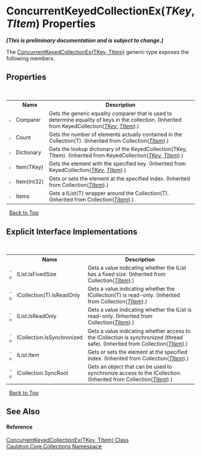 # ConcurrentKeyedCollectionEx(*TKey*, *TItem*) Properties
 _**\[This is preliminary documentation and is subject to change.\]**_

The <a href="T_Cauldron_Core_Collections_ConcurrentKeyedCollectionEx_2">ConcurrentKeyedCollectionEx(TKey, TItem)</a> generic type exposes the following members.


## Properties
&nbsp;<table><tr><th></th><th>Name</th><th>Description</th></tr><tr><td>![Public property](media/pubproperty.gif "Public property")</td><td>Comparer</td><td>
Gets the generic equality comparer that is used to determine equality of keys in the collection.
 (Inherited from KeyedCollection(<a href="T_Cauldron_Core_Collections_ConcurrentKeyedCollectionEx_2">*TKey*</a>, <a href="T_Cauldron_Core_Collections_ConcurrentKeyedCollectionEx_2">*TItem*</a>).)</td></tr><tr><td>![Public property](media/pubproperty.gif "Public property")</td><td>Count</td><td>
Gets the number of elements actually contained in the Collection(T).
 (Inherited from Collection(<a href="T_Cauldron_Core_Collections_ConcurrentKeyedCollectionEx_2">*TItem*</a>).)</td></tr><tr><td>![Protected property](media/protproperty.gif "Protected property")</td><td>Dictionary</td><td>
Gets the lookup dictionary of the KeyedCollection(TKey, TItem).
 (Inherited from KeyedCollection(<a href="T_Cauldron_Core_Collections_ConcurrentKeyedCollectionEx_2">*TKey*</a>, <a href="T_Cauldron_Core_Collections_ConcurrentKeyedCollectionEx_2">*TItem*</a>).)</td></tr><tr><td>![Public property](media/pubproperty.gif "Public property")</td><td>Item(TKey)</td><td>
Gets the element with the specified key.
 (Inherited from KeyedCollection(<a href="T_Cauldron_Core_Collections_ConcurrentKeyedCollectionEx_2">*TKey*</a>, <a href="T_Cauldron_Core_Collections_ConcurrentKeyedCollectionEx_2">*TItem*</a>).)</td></tr><tr><td>![Public property](media/pubproperty.gif "Public property")</td><td>Item(Int32)</td><td>
Gets or sets the element at the specified index.
 (Inherited from Collection(<a href="T_Cauldron_Core_Collections_ConcurrentKeyedCollectionEx_2">*TItem*</a>).)</td></tr><tr><td>![Protected property](media/protproperty.gif "Protected property")</td><td>Items</td><td>
Gets a IList(T) wrapper around the Collection(T).
 (Inherited from Collection(<a href="T_Cauldron_Core_Collections_ConcurrentKeyedCollectionEx_2">*TItem*</a>).)</td></tr></table>&nbsp;
<a href="#concurrentkeyedcollectionex(*tkey*,-*titem*)-properties">Back to Top</a>

## Explicit Interface Implementations
&nbsp;<table><tr><th></th><th>Name</th><th>Description</th></tr><tr><td>![Explicit interface implementation](media/pubinterface.gif "Explicit interface implementation")![Private property](media/privproperty.gif "Private property")</td><td>IList.IsFixedSize</td><td>
Gets a value indicating whether the IList has a fixed size.
 (Inherited from Collection(<a href="T_Cauldron_Core_Collections_ConcurrentKeyedCollectionEx_2">*TItem*</a>).)</td></tr><tr><td>![Explicit interface implementation](media/pubinterface.gif "Explicit interface implementation")![Private property](media/privproperty.gif "Private property")</td><td>ICollection(T).IsReadOnly</td><td>
Gets a value indicating whether the ICollection(T) is read-only.
 (Inherited from Collection(<a href="T_Cauldron_Core_Collections_ConcurrentKeyedCollectionEx_2">*TItem*</a>).)</td></tr><tr><td>![Explicit interface implementation](media/pubinterface.gif "Explicit interface implementation")![Private property](media/privproperty.gif "Private property")</td><td>IList.IsReadOnly</td><td>
Gets a value indicating whether the IList is read-only.
 (Inherited from Collection(<a href="T_Cauldron_Core_Collections_ConcurrentKeyedCollectionEx_2">*TItem*</a>).)</td></tr><tr><td>![Explicit interface implementation](media/pubinterface.gif "Explicit interface implementation")![Private property](media/privproperty.gif "Private property")</td><td>ICollection.IsSynchronized</td><td>
Gets a value indicating whether access to the ICollection is synchronized (thread safe).
 (Inherited from Collection(<a href="T_Cauldron_Core_Collections_ConcurrentKeyedCollectionEx_2">*TItem*</a>).)</td></tr><tr><td>![Explicit interface implementation](media/pubinterface.gif "Explicit interface implementation")![Private property](media/privproperty.gif "Private property")</td><td>IList.Item</td><td>
Gets or sets the element at the specified index.
 (Inherited from Collection(<a href="T_Cauldron_Core_Collections_ConcurrentKeyedCollectionEx_2">*TItem*</a>).)</td></tr><tr><td>![Explicit interface implementation](media/pubinterface.gif "Explicit interface implementation")![Private property](media/privproperty.gif "Private property")</td><td>ICollection.SyncRoot</td><td>
Gets an object that can be used to synchronize access to the ICollection.
 (Inherited from Collection(<a href="T_Cauldron_Core_Collections_ConcurrentKeyedCollectionEx_2">*TItem*</a>).)</td></tr></table>&nbsp;
<a href="#concurrentkeyedcollectionex(*tkey*,-*titem*)-properties">Back to Top</a>

## See Also


#### Reference
<a href="T_Cauldron_Core_Collections_ConcurrentKeyedCollectionEx_2">ConcurrentKeyedCollectionEx(TKey, TItem) Class</a><br /><a href="N_Cauldron_Core_Collections">Cauldron.Core.Collections Namespace</a><br />